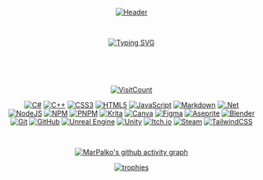 <div align="center">

[![Header](https://capsule-render.vercel.app/api?type=waving&height=300&color=c9c3c3&text=Hello%20there!&textBg=false&fontAlign=50&fontAlignY=41&animation=fadeIn&fontColor=fefefe)](https://github.com/redfox-studios)

<br>

[![Typing SVG](https://readme-typing-svg.demolab.com?font=Geist&weight=600&size=40&duration=3000&pause=1000&color=E1E1E1&center=true&vCenter=true&width=435&lines=Game+Developer;Game+Designer;CTO+RedFox+Studios)](https://github.com/redfox-studios)

<br>
<br>
<br>

[![VisitCount](https://komarev.com/ghpvc/?username=MarPalko&style=for-the-badge&color=323330)](https://github.com/redfox-studios)

[![C#](https://img.shields.io/badge/c%23-%23239120.svg?style=for-the-badge&logo=csharp&logoColor=white)](https://github.com/redfox-studios)
[![C++](https://img.shields.io/badge/c++-%2300599C.svg?style=for-the-badge&logo=c%2B%2B&logoColor=white)](https://github.com/redfox-studios)
[![CSS3](https://img.shields.io/badge/css3-%231572B6.svg?style=for-the-badge&logo=css3&logoColor=white)](https://github.com/redfox-studios)
[![HTML5](https://img.shields.io/badge/html5-%23E34F26.svg?style=for-the-badge&logo=html5&logoColor=white)](https://github.com/redfox-studios)
[![JavaScript](https://img.shields.io/badge/javascript-%23323330.svg?style=for-the-badge&logo=javascript&logoColor=%23F7DF1E)](https://github.com/redfox-studios)
[![Markdown](https://img.shields.io/badge/markdown-%23000000.svg?style=for-the-badge&logo=markdown&logoColor=white)](https://github.com/redfox-studios)
[![.Net](https://img.shields.io/badge/.NET-5C2D91?style=for-the-badge&logo=.net&logoColor=white)](https://github.com/redfox-studios)
[![NodeJS](https://img.shields.io/badge/node.js-6DA55F?style=for-the-badge&logo=node.js&logoColor=white)](https://github.com/redfox-studios)
[![NPM](https://img.shields.io/badge/NPM-%23CB3837.svg?style=for-the-badge&logo=npm&logoColor=white)](https://github.com/redfox-studios)
[![PNPM](https://img.shields.io/badge/pnpm-%234a4a4a.svg?style=for-the-badge&logo=pnpm&logoColor=f69220)](https://github.com/redfox-studios)
[![Krita](https://img.shields.io/badge/Krita-203759?style=for-the-badge&logo=krita&logoColor=EEF37B)](https://github.com/redfox-studios)
[![Canva](https://img.shields.io/badge/Canva-%2300C4CC.svg?style=for-the-badge&logo=Canva&logoColor=white)](https://github.com/redfox-studios)
[![Figma](https://img.shields.io/badge/figma-%23F24E1E.svg?style=for-the-badge&logo=figma&logoColor=white)](https://github.com/redfox-studios)
[![Aseprite](https://img.shields.io/badge/Aseprite-FFFFFF?style=for-the-badge&logo=Aseprite&logoColor=#7D929E)](https://github.com/redfox-studios)
[![Blender](https://img.shields.io/badge/blender-%23F5792A.svg?style=for-the-badge&logo=blender&logoColor=white)](https://github.com/redfox-studios)
[![Git](https://img.shields.io/badge/git-%23F05033.svg?style=for-the-badge&logo=git&logoColor=white)](https://github.com/redfox-studios)
[![GitHub](https://img.shields.io/badge/github-%23121011.svg?style=for-the-badge&logo=github&logoColor=white)](https://github.com/redfox-studios)
[![Unreal Engine](https://img.shields.io/badge/unrealengine-%23313131.svg?style=for-the-badge&logo=unrealengine&logoColor=white)](https://github.com/redfox-studios)
[![Unity](https://img.shields.io/badge/unity-%23000000.svg?style=for-the-badge&logo=unity&logoColor=white)](https://github.com/redfox-studios)
[![Itch.io](https://img.shields.io/badge/Itch-%23FF0B34.svg?style=for-the-badge&logo=Itch.io&logoColor=white)](https://github.com/redfox-studios)
[![Steam](https://img.shields.io/badge/steam-%23000000.svg?style=for-the-badge&logo=steam&logoColor=white)](https://github.com/redfox-studios)
[![TailwindCSS](https://img.shields.io/badge/tailwindcss-%2338B2AC.svg?style=for-the-badge&logo=tailwind-css&logoColor=white)](https://github.com/redfox-studios)

<br>

[![MarPalko's github activity graph](https://github-readme-activity-graph.vercel.app/graph?username=MarPalko&custom_title=My%20contribution%20Graph&grid=true&area=true&area_color=e06c75&bg_color=282c34&hide_border=true&radius=16&color=e5c07b&line=e06c75&point=e06c75)](https://github.com/redfox-studios)

[![trophies](https://github-profile-trophy.vercel.app/?username=MarPalko&row=1&column=9&theme=onedark&no-frame=true&hide_border=true)](https://github.com/redfox-studios)

</div>
